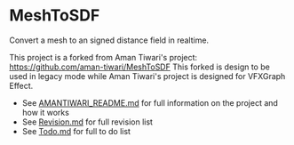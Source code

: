# MeshToSDF 
Convert a mesh to an signed distance field in realtime.

This project is a forked from Aman Tiwari's project: https://github.com/aman-tiwari/MeshToSDF
This forked is design to be used in legacy mode while Aman Tiwari's project is designed for VFXGraph Effect.

* See [AMANTIWARI_README.md](./AMANTIWARI_README.md) for full information on the project and how it works
* See [Revision.md](./Revision.md) for full revision list
* See [Todo.md](./Todo.md) for full to do list